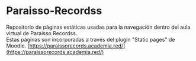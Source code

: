 # Paraisso-Recordss

Repositorio de páginas estáticas usadas para la navegación dentro del aula virtual de Paraisso Recordss.  
Estas páginas son incorporadas a través del plugin "Static pages" de Moodle.
[https://paraissorecords.academia.red/](https://paraissorecords.academia.red/)
